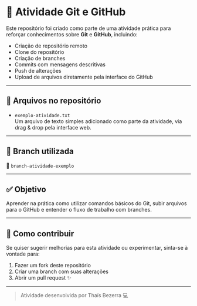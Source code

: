 # 🧪 Atividade Git e GitHub

Este repositório foi criado como parte de uma atividade prática para reforçar conhecimentos sobre **Git** e **GitHub**, incluindo:

- Criação de repositório remoto
- Clone do repositório
- Criação de branches
- Commits com mensagens descritivas
- Push de alterações
- Upload de arquivos diretamente pela interface do GitHub

---

## 📂 Arquivos no repositório

- `exemplo-atividade.txt`  
  Um arquivo de texto simples adicionado como parte da atividade, via drag & drop pela interface web.

---

## 🌱 Branch utilizada

📌 `branch-atividade-exemplo`

---

## ✅ Objetivo

Aprender na prática como utilizar comandos básicos do Git, subir arquivos para o GitHub e entender o fluxo de trabalho com branches.

---

## 🚀 Como contribuir

Se quiser sugerir melhorias para esta atividade ou experimentar, sinta-se à vontade para:

1. Fazer um fork deste repositório
2. Criar uma branch com suas alterações
3. Abrir um pull request ✨

---

> Atividade desenvolvida por Thaís Bezerra 💻

